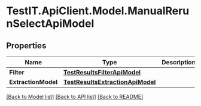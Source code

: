 # TestIT.ApiClient.Model.ManualRerunSelectApiModel

## Properties

Name | Type | Description | Notes
------------ | ------------- | ------------- | -------------
**Filter** | [**TestResultsFilterApiModel**](TestResultsFilterApiModel.md) |  | [optional] 
**ExtractionModel** | [**TestResultsExtractionApiModel**](TestResultsExtractionApiModel.md) |  | [optional] 

[[Back to Model list]](../README.md#documentation-for-models) [[Back to API list]](../README.md#documentation-for-api-endpoints) [[Back to README]](../README.md)

